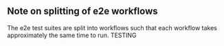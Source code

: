 ## Note on splitting of e2e workflows

The e2e test suites are split into workflows such that each workflow takes
approximately the same time to run.
TESTING

